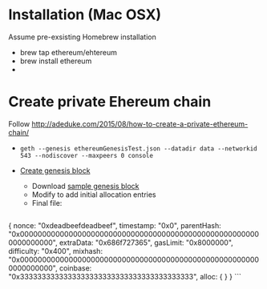 # Installation (Mac OSX) [](https://www.ethereum.org/cli)
Assume pre-exsisting Homebrew installation
* brew tap ethereum/ehtereum
* brew install ethereum
* 

# Create private Ehereum chain
Follow http://adeduke.com/2015/08/how-to-create-a-private-ethereum-chain/
* ```geth --genesis ethereumGenesisTest.json --datadir data --networkid 543 --nodiscover --maxpeers 0 console```


* [Create genesis block](https://forum.ethereum.org/discussion/2757/genesis-block-in-private-network)
  * Download [sample genesis block](http://jev.io/example_genesis.json)
  * Modify to add initial allocation entries
  * Final file:
    ```
{
nonce: "0xdeadbeefdeadbeef",
timestamp: "0x0",
parentHash: "0x0000000000000000000000000000000000000000000000000000000000000000",
extraData: "0x686f727365",
gasLimit: "0x8000000",
difficulty: "0x400",
mixhash: "0x0000000000000000000000000000000000000000000000000000000000000000",
coinbase: "0x3333333333333333333333333333333333333333",
alloc: { }
}
    ```